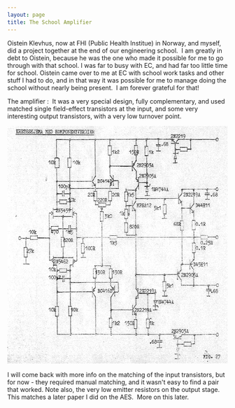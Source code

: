 ```yaml
---
layout: page
title: The School Amplifier  
---
```


Oistein Klevhus, now at FHI (Public Health Institue) in Norway, and myself, did a project together at the
end of our engineering school.&nbsp; I am greatly in debt to Oistein, because he was the
one who made it possible for me to go through with that school. I was far to busy with
EC, and had far too little time for school. Oistein came over to me at EC with school work tasks
and other stuff I had to do, and in that way it was possible for me to manage doing the school
without nearly being present.&nbsp; I am forever grateful for that!</p>

<p>The amplifier :&nbsp; It was a very special design, fully complementary, and used
matched single field-effect transistors at the input, and some very interesting output
transistors, with a very low turnover point.&nbsp; </p>

<p><img src="SchoolAmplifier.jpg" alt="SchoolAmplifier.jpg (125027 bytes)" WIDTH="630" HEIGHT="543"></p>

<p>I will come back with more info on the matching of the input transistors, but for now - they required manual matching, and it wasn't easy to find a pair that worked. Note also, the very low emitter resistors on the output stage.&nbsp; This matches a later
paper I did on the AES.&nbsp; More on this later. 

